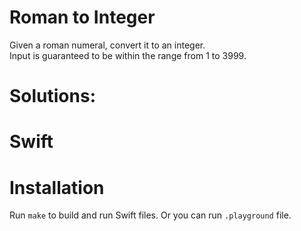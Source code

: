 # Roman to Integer
 Given a roman numeral, convert it to an integer.  
 Input is guaranteed to be within the range from 1 to 3999.  

# Solutions:

# Swift

# Installation
Run `make` to build and run Swift files. Or you can run `.playground` file.